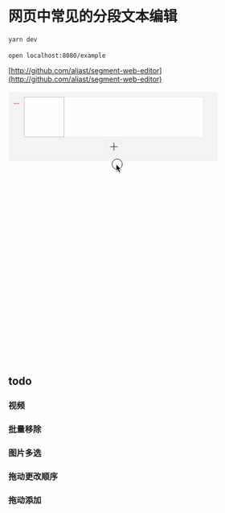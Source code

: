 # 网页中常见的分段文本编辑

```shell
yarn dev

open localhost:8080/example

```

[http://github.com/aliast/segment-web-editor](http://github.com/aliast/segment-web-editor)

![](p.gif)


## todo 


### 视频

### 批量移除

### 图片多选

### 拖动更改顺序

### 拖动添加
